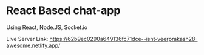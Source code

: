 # React Based chat-app

Using React, Node.JS, Socket.io

Live Server Link: https://62b9ec0290a649136fc71dce--isnt-veerprakash28-awesome.netlify.app/
